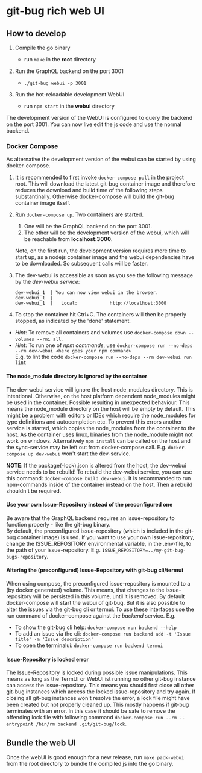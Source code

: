 # git-bug rich web UI

## How to develop

1. Compile the go binary
   - run `make` in the **root** directory
2. Run the GraphQL backend on the port 3001
   - `./git-bug webui -p 3001`
3. Run the hot-reloadable development WebUI

   - run `npm start` in the **webui** directory

The development version of the WebUI is configured to query the backend on the port 3001. You can now live edit the js code and use the normal backend.

### Docker Compose

As alternative the development version of the webui can be started by using docker-compose.
1. It is recommended to first invoke `docker-compose pull` in the project root. This will download the latest git-bug container image and therefore reduces the download and build time of the following steps substantinally. Otherwise docker-compose will build the git-bug container image itself.
2. Run `docker-compose up`. Two containers are started.
   1. One will be the GraphQL backend on the port 3001.
   2. The other will be the development version of the webui, which will be reachable from **localhost:3000**.

   Note, on the first run, the development version requires more time to start up, as a nodejs container image and the webui dependencies have to be downloaded.
   So subsequent calls will be faster.
3. The dev-webui is accessible as soon as you see the following message by the *dev-webui service*:
   ```
   dev-webui_1  | You can now view webui in the browser.
   dev-webui_1  |
   dev-webui_1  |   Local:            http://localhost:3000
   ```
4. To stop the container hit Ctrl+C. The containers will then be properly stopped, as indicated by the 'done' statement.

- *Hint*: To remove all containers and volumes use `docker-compose down --volumes --rmi all`.
- *Hint*: To run one of *npm commands*, use `docker-compose run --no-deps --rm dev-webui <here goes your npm command>`\
  E.g. to lint the code `docker-compose run --no-deps --rm dev-webui run lint`

#### The node_module directory is ignored by the container

The dev-webui service will ignore the host node_modules directory.
This is intentional. Otherwise, on the host platform dependent node_modules
might be used in the container. Possible resulting in unexpected behaviour.
This means the node_module directory on the host will be empty by default. 
This might be a problem with editors or IDEs which require the node_modules
for type definitions and autocompletion etc. To prevent this errors another
service is started, which copies the node_modules from the container to the
host. As the container uses linux, binaries from the node_module might not
work on windows. Alternatively `npm install` can be called on the host and the
sync-service may be left out from docker-compose call.  E.g. `docker-compose
up dev-webui` won't start the dev-service.

**NOTE**: If the package(-lock).json is altered from the host, the dev-webui
service needs to be rebuild! To rebuild the dev-webui service, you can
use this command: `docker-compose build dev-webui`. It is recommanded to run 
npm-commands inside of the container instead on the host. Then a rebuild
shouldn't be required.

#### Use your own Issue-Repository instead of the preconfigured one

Be aware that the GraphQL backend requires an issue-repository to function properly - like the git-bug binary.\
By default, the preconfigured issue-repository (which is included in the git-bug container image) is used.
If you want to use your own issue-repository, change the ISSUE_REPOSITORY environmental variable, in the .env-file, to the path of your issue-repository.
E.g. `ISSUE_REPOSITORY=../my-git-bug-bugs-repository`.

#### Altering the (preconfigured) Issue-Repository with git-bug cli/termui

When using compose, the preconfigured issue-repository is mounted to a (by docker generated) volume. This means, that changes to the issue-repository will be persisted in this volume, until it is removed. By default docker-compose will start the webui of git-bug. But it is also possible to alter the issues via the git-bug cli or termui. To use these interfaces use the run command of docker-compose against the *backend* service. E.g.
- To show the git-bug cli help: `docker-compose run backend --help`
- To add an issue via the cli: `docker-compose run backend add -t 'Issue title' -m 'Issue description'`
- To open the terminalui: `docker-compose run backend termui`

#### Issue-Repository is locked error

The Issue-Repository is locked during possible issue manipulations. This
means as long as the TermUI or WebUI ist running no other git-bug instance can
access the issue-repository. This means you should first close all other
git-bug instances which access the locked issue-repository and try again.
If closing all git-bug instances won't resolve the error, a
lock file might have been created but not properly cleaned up. This mostly
happens if git-bug terminates with an error. In this case it should be safe to
remove the offending lock file with following command
`docker-compose run --rm --entrypoint /bin/rm backend .git/git-bug/lock`.

## Bundle the web UI

Once the webUI is good enough for a new release, run `make pack-webui` from the root directory to bundle the compiled js into the go binary.
